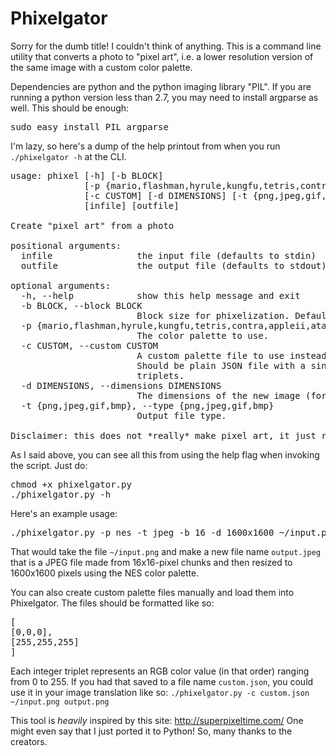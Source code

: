 <h1>Phixelgator</h1>
Sorry for the dumb title! I couldn't think of anything. This is a command line utility that converts a photo to "pixel art", i.e. a lower resolution version of the same image with a custom color palette.

Dependencies are python and the python imaging library "PIL". If you are running a python version less than 2.7, you may need to install argparse as well. This should be enough:

<pre>sudo easy_install PIL argparse</pre>

I'm lazy, so here's a dump of the help printout from when you run `./phixelgator -h` at the CLI.

<pre>
usage: phixel [-h] [-b BLOCK]
              [-p {mario,flashman,hyrule,kungfu,tetris,contra,appleii,atari2600,commodore64,gameboy,grayscale,intellivision,nes,sega}]
              [-c CUSTOM] [-d DIMENSIONS] [-t {png,jpeg,gif,bmp}]
              [infile] [outfile]

Create "pixel art" from a photo

positional arguments:
  infile                the input file (defaults to stdin)
  outfile               the output file (defaults to stdout)

optional arguments:
  -h, --help            show this help message and exit
  -b BLOCK, --block BLOCK
                        Block size for phixelization. Default is 8 pixels.
  -p {mario,flashman,hyrule,kungfu,tetris,contra,appleii,atari2600,commodore64,gameboy,grayscale,intellivision,nes,sega}, --palette {mario,flashman,hyrule,kungfu,tetris,contra,appleii,atari2600,commodore64,gameboy,grayscale,intellivision,nes,sega}
                        The color palette to use.
  -c CUSTOM, --custom CUSTOM
                        A custom palette file to use instead of the defaults.
                        Should be plain JSON file with a single array of color
                        triplets.
  -d DIMENSIONS, --dimensions DIMENSIONS
                        The dimensions of the new image (format: /\d+x\d+/i)
  -t {png,jpeg,gif,bmp}, --type {png,jpeg,gif,bmp}
                        Output file type.

Disclaimer: this does not *really* make pixel art, it just reduces the image
</pre>

As I said above, you can see all this from using the help flag when invoking the script. Just do:

<pre>
chmod +x phixelgator.py
./phixelgator.py -h
</pre>

Here's an example usage:

<pre>./phixelgator.py -p nes -t jpeg -b 16 -d 1600x1600 ~/input.png output.jpeg</pre>

That would take the file `~/input.png` and make a new file name `output.jpeg` that is a JPEG file made from 16x16-pixel chunks and then resized to 1600x1600 pixels using the NES color palette.

You can also create custom palette files manually and load them into Phixelgator. The files should be formatted like so:

<pre>
[
[0,0,0],
[255,255,255]
]
</pre>

Each integer triplet represents an RGB color value (in that order) ranging from 0 to 255. If you had that saved to a file name `custom.json`, you could use it in your image translation like so: `./phixelgator.py -c custom.json ~/input.png output.png`

This tool is *heavily* inspired by this site: http://superpixeltime.com/
One might even say that I just ported it to Python! So, many thanks to the creators.
